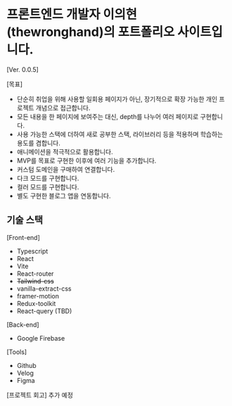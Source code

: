 # 프론트엔드 개발자 이의현(thewronghand)의 포트폴리오 사이트입니다.

[Ver. 0.0.5]

[목표]

- 단순히 취업을 위해 사용할 일회용 페이지가 아닌, 장기적으로 확장 가능한 개인 프로젝트 개념으로 접근합니다.
- 모든 내용을 한 페이지에 보여주는 대신, depth를 나누어 여러 페이지로 구현합니다.
- 사용 가능한 스택에 더하여 새로 공부한 스택, 라이브러리 등을 적용하며 학습하는 용도를 겸합니다.
- 애니메이션을 적극적으로 활용합니다.
- MVP를 목표로 구현한 이후에 여러 기능을 추가합니다.
- 커스텀 도메인을 구매하여 연결합니다.
- 다크 모드를 구현합니다.
- 컬러 모드를 구현합니다.
- 별도 구현한 블로그 앱을 연동합니다.

## 기술 스택

[Front-end]

- Typescript
- React
- Vite
- React-router
- ~~Tailwind-css~~
- vanilla-extract-css
- framer-motion
- Redux-toolkit
- React-query (TBD)

[Back-end]

- Google Firebase

[Tools]

- Github
- Velog
- Figma

[프로젝트 회고]
추가 예정

